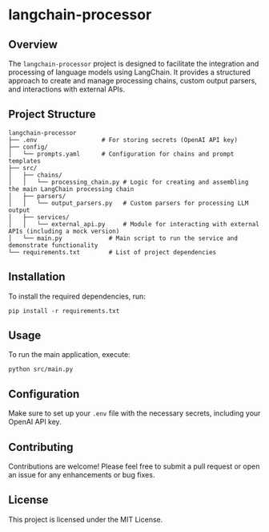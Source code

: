 # langchain-processor

## Overview
The `langchain-processor` project is designed to facilitate the integration and processing of language models using LangChain. It provides a structured approach to create and manage processing chains, custom output parsers, and interactions with external APIs.

## Project Structure
```
langchain-processor
├── .env                  # For storing secrets (OpenAI API key)
├── config/
│   └── prompts.yaml      # Configuration for chains and prompt templates
├── src/
│   ├── chains/
│   │   └── processing_chain.py # Logic for creating and assembling the main LangChain processing chain
│   ├── parsers/
│   │   └── output_parsers.py   # Custom parsers for processing LLM output
│   ├── services/
│   │   └── external_api.py     # Module for interacting with external APIs (including a mock version)
│   └── main.py             # Main script to run the service and demonstrate functionality
└── requirements.txt        # List of project dependencies
```

## Installation
To install the required dependencies, run:
```
pip install -r requirements.txt
```

## Usage
To run the main application, execute:
```
python src/main.py
```

## Configuration
Make sure to set up your `.env` file with the necessary secrets, including your OpenAI API key.

## Contributing
Contributions are welcome! Please feel free to submit a pull request or open an issue for any enhancements or bug fixes.

## License
This project is licensed under the MIT License.